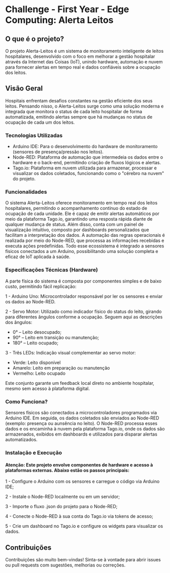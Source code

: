 # Challenge - First Year - Edge Computing: Alerta Leitos

## O que é o projeto?
O projeto Alerta-Leitos é um sistema de monitoramento inteligente de leitos hospitalares, desenvolvido com o foco em melhorar a gestão hospitalar através da Internet das Coisas (IoT), unindo hardware, automação e nuvem para fornecer alertas em tempo real e dados confiáveis sobre a ocupação dos leitos.

## Visão Geral
Hospitais enfrentam desafios constantes na gestão eficiente dos seus leitos. Pensando nisso, o Alerta-Leitos surge como uma solução moderna e integrada que monitora o status de cada leito hospitalar de forma automatizada, emitindo alertas sempre que há mudanças no status de ocupação de cada um dos leitos.

### Tecnologias Utilizadas

- Arduino IDE: Para o desenvolvimento do hardware de monitoramento (sensores de presença/pressão nos leitos).
- Node-RED: Plataforma de automação que intermedeia os dados entre o hardware e o back-end, permitindo criação de fluxos lógicos e alertas.
- Tago.io: Plataforma em nuvem utilizada para armazenar, processar e visualizar os dados coletados, funcionando como o "cérebro na nuvem" do projeto.

### Funcionalidades
O sistema Alerta-Leitos oferece monitoramento em tempo real dos leitos hospitalares, permitindo o acompanhamento contínuo do estado de ocupação de cada unidade. Ele é capaz de emitir alertas automáticos por meio da plataforma Tago.io, garantindo uma resposta rápida diante de qualquer mudança de status. Além disso, conta com um painel de visualização intuitivo, composto por dashboards personalizados que facilitam a interpretação dos dados. A automação das regras operacionais é realizada por meio do Node-RED, que processa as informações recebidas e executa ações predefinidas. Todo esse ecossistema é integrado a sensores físicos conectados a um Arduino, possibilitando uma solução completa e eficaz de IoT aplicada à saúde.

### Especificações Técnicas (Hardware)
A parte física do sistema é composta por componentes simples e de baixo custo, permitindo fácil replicação:

1 - Arduino Uno: Microcontrolador responsável por ler os sensores e enviar os dados ao Node-RED.

2 - Servo Motor: Utilizado como indicador físico do status do leito, girando para diferentes ângulos conforme a ocupação. Seguem aqui as descrições dos ângulos:

- 0° – Leito desocupado;
- 90° – Leito em transição ou manutenção;
- 180° – Leito ocupado;

3 - Três LEDs: Indicação visual complementar ao servo motor:

- Verde: Leito disponível
- Amarelo: Leito em preparação ou manutenção
- Vermelho: Leito ocupado

Este conjunto garante um feedback local direto no ambiente hospitalar, mesmo sem acesso à plataforma digital.

### Como Funciona?
Sensores físicos são conectados a microcontroladores programados via Arduino IDE. Em seguida, os dados coletados são enviados ao Node-RED (exemplo: presença ou aunsência no leito). O Node-RED processa esses dados e os encaminha à nuvem pela plataforma Tago.io, onde os dados são armazenados, exibidos em dashboards e utilizados para disparar alertas automatizados.

### Instalação e Execução
#### Atenção: Este projeto envolve componentes de hardware e acesso à plataformas externas. Abaixo estão os passos principais:

1 - Configure o Arduino com os sensores e carregue o código via Arduino IDE;

2 - Instale o Node-RED localmente ou em um servidor;

3 - Importe o fluxo .json do projeto para o Node-RED;

4 - Conecte o Node-RED à sua conta do Tago.io via tokens de acesso;

5 - Crie um dashboard no Tago.io e configure os widgets para visualizar os dados.

## Contribuições
Contribuições são muito bem-vindas! Sinta-se à vontade para abrir issues ou pull requests com sugestões, melhorias ou correções.

